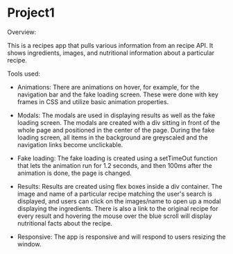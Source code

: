# Project1

Overview:

This is a recipes app that pulls various information from an recipe API. It shows ingredients, images, and nutritional information about a particular recipe.

Tools used:

- Animations: 
There are animations on hover, for example, for the navigation bar and the fake loading screen. These were done with key frames in CSS and utilize basic animation properties.

- Modals: 
The modals are used in displaying results as well as the fake loading screen. The modals are created with a div sitting in front of the whole page and positioned in the center of the page. During the fake loading screen, all items in the background are greyscaled and the navigation links become unclickable. 

- Fake loading: 
The fake loading is created using a setTimeOut function that lets the animation run for 1.2 seconds, and then 100ms after the animation is done, the page is changed. 

- Results: 
Results are created using flex boxes inside a div container. The image and name of a particular recipe matching the user's search is displayed, and users can click on the images/name to open up a modal displaying the ingredients. There is also a link to the original recipe for every result and hovering the mouse over the blue scroll will display nutritional facts about the recipe. 

- Responsive: 
The app is responsive and will respond to users resizing the window. 
